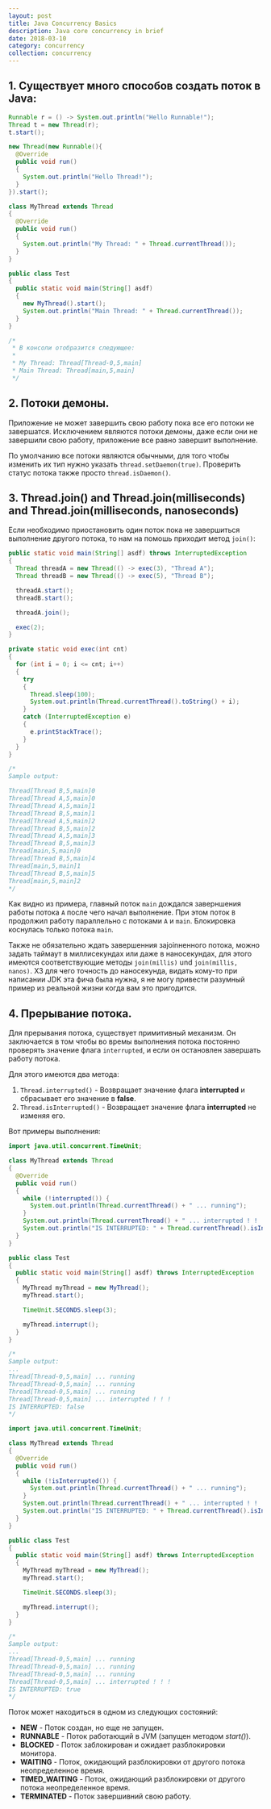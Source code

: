 ```yaml
---
layout: post
title: Java Concurrency Basics
description: Java core concurrency in brief
date: 2018-03-10
category: concurrency
collection: concurrency
---
```


## 1. Существует много способов создать поток в Java:
```java
Runnable r = () -> System.out.println("Hello Runnable!");
Thread t = new Thread(r);
t.start();
```

```java
new Thread(new Runnable(){
  @Override
  public void run()
  {
    System.out.println("Hello Thread!");
  }
}).start();
```

```java
class MyThread extends Thread
{
  @Override
  public void run()
  {
    System.out.println("My Thread: " + Thread.currentThread());
  }
}

public class Test
{
  public static void main(String[] asdf)
  {
    new MyThread().start();
    System.out.println("Main Thread: " + Thread.currentThread());
  }
}

/*
 * В консоли отобразится следующее:
 *
 * My Thread: Thread[Thread-0,5,main]
 * Main Thread: Thread[main,5,main]
 */
```

## 2. Потоки демоны.

Приложение не может завершить свою работу пока все его потоки не завершатся. Исключением являются потоки демоны, даже если они не завершили свою работу, приложение все равно завершит выполнение.

По умолчанию все потоки являются обычными, для того чтобы изменить их тип нужно указать `thread.setDaemon(true)`. Проверить статус потока также просто `thread.isDaemon()`.

## 3. Thread.join() and Thread.join(milliseconds) and Thread.join(milliseconds, nanoseconds)

Если необходимо приостановить один поток пока не завершиться выполнение другого потока, то нам на помошь приходит метод `join()`:
```java
public static void main(String[] asdf) throws InterruptedException
{
  Thread threadA = new Thread(() -> exec(3), "Thread A");
  Thread threadB = new Thread(() -> exec(5), "Thread B");

  threadA.start();
  threadB.start();

  threadA.join();

  exec(2);
}

private static void exec(int cnt)
{
  for (int i = 0; i <= cnt; i++)
  {
    try
    {
      Thread.sleep(100);
      System.out.println(Thread.currentThread().toString() + i);
    }
    catch (InterruptedException e)
    {
      e.printStackTrace();
    }
  }
}

/*
Sample output:

Thread[Thread B,5,main]0
Thread[Thread A,5,main]0
Thread[Thread A,5,main]1
Thread[Thread B,5,main]1
Thread[Thread A,5,main]2
Thread[Thread B,5,main]2
Thread[Thread A,5,main]3
Thread[Thread B,5,main]3
Thread[main,5,main]0
Thread[Thread B,5,main]4
Thread[main,5,main]1
Thread[Thread B,5,main]5
Thread[main,5,main]2
*/
```

Как видно из примера, главный поток `main` дождался заверншения работы потока `A` после чего начал выполнение. При этом поток `B` продолжил работу параллельно с потоками `A` и `main`. Блокировка коснулась только потока `main`.

Также не обязательно ждать завершенния заjoinненного потока, можно задать таймаут в миллисекундах или даже в наносекундах, для этого имеются соответствующие методы `join(millis)` und `join(millis, nanos)`. ХЗ для чего точность до наносекунда, видать кому-то при написании JDK эта фича была нужна, я не могу привести разумный пример из реальной жизни когда вам это пригодится.

## 4. Прерывание потока.

Для прерывания потока, существует примитивный механизм. Он заключается в том чтобы во времы выполнения потока постоянно проверять значение флага `interrupted`, и если он остановлен завершать работу потока.

Для этого имеются два метода:

1. `Thread.interrupted()` - Возвращает значение флага **interrupted** и сбрасывает его значение в **false**.
2. `Thread.isInterrupted()` - Возвращает значение флага **interrupted** не изменяя его.

Вот примеры выполнения:

```java
import java.util.concurrent.TimeUnit;

class MyThread extends Thread
{
  @Override
  public void run()
  {
    while (!interrupted()) {
      System.out.println(Thread.currentThread() + " ... running");
    }
    System.out.println(Thread.currentThread() + " ... interrupted ! ! !");
    System.out.println("IS INTERRUPTED: " + Thread.currentThread().isInterrupted());
  }
}

public class Test
{
  public static void main(String[] asdf) throws InterruptedException
  {
    MyThread myThread = new MyThread();
    myThread.start();

    TimeUnit.SECONDS.sleep(3);

    myThread.interrupt();
  }
}

/*
Sample output:
...
Thread[Thread-0,5,main] ... running
Thread[Thread-0,5,main] ... running
Thread[Thread-0,5,main] ... running
Thread[Thread-0,5,main] ... interrupted ! ! !
IS INTERRUPTED: false
*/
```

```java
import java.util.concurrent.TimeUnit;

class MyThread extends Thread
{
  @Override
  public void run()
  {
    while (!isInterrupted()) {
      System.out.println(Thread.currentThread() + " ... running");
    }
    System.out.println(Thread.currentThread() + " ... interrupted ! ! !");
    System.out.println("IS INTERRUPTED: " + Thread.currentThread().isInterrupted());
  }
}

public class Test
{
  public static void main(String[] asdf) throws InterruptedException
  {
    MyThread myThread = new MyThread();
    myThread.start();

    TimeUnit.SECONDS.sleep(3);

    myThread.interrupt();
  }
}

/*
Sample output:
...
Thread[Thread-0,5,main] ... running
Thread[Thread-0,5,main] ... running
Thread[Thread-0,5,main] ... running
Thread[Thread-0,5,main] ... interrupted ! ! !
IS INTERRUPTED: true
*/
```

Поток может находиться в одном из следующих состояний:
+ **NEW** - Поток создан, но еще не запущен.
+ **RUNNABLE** - Поток работающий в JVM (запущен методом *start()*).
+ **BLOCKED** - Поток заблокирован и ожидает разблокировки монитора.
+ **WAITING** - Поток, ожидающий разблокировки от другого потока неопределенное время.
+ **TIMED_WAITING** - Поток, ожидающий разблокировки от другого потока неопределенное время.
+ **TERMINATED** - Поток завершивний свою работу.